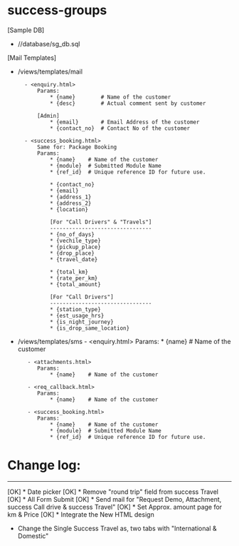 # success-groups

[Sample DB]
* /<assets-folder>/database/sg_db.sql

[Mail Templates]
* /views/templates/mail
        
        - <enquiry.html>
            Params: 
                * {name}        # Name of the customer
                * {desc}        # Actual comment sent by customer   

            [Admin]
                * {email}       # Email Address of the customer
                * {contact_no}  # Contact No of the customer

        - <success_booking.html>
            Same for: Package Booking 
            Params: 
                * {name}    # Name of the customer
                * {module}  # Submitted Module Name
                * {ref_id}  # Unique reference ID for future use.
                
                * {contact_no}
                * {email}
                * {address_1}
                * {address_2}
                * {location}
                
                [For "Call Drivers" & "Travels"]
                --------------------------------
                * {no_of_days}
                * {vechile_type}
                * {pickup_place}
                * {drop_place}
                * {travel_date}

                * {total_km}
                * {rate_per_km}
                * {total_amount}

                [For "Call Drivers"]
                --------------------------------
                * {station_type}
                * {est_usage_hrs}
                * {is_night_journey}
                * {is_drop_same_location}
         

* /views/templates/sms
        - <enquiry.html>
            Params: 
                * {name}    # Name of the customer
                    
         - <attachments.html>
            Params: 
                * {name}    # Name of the customer

         - <req_callback.html>
            Params: 
                * {name}    # Name of the customer

         - <success_booking.html>
            Params: 
                * {name}    # Name of the customer
                * {module}  # Submitted Module Name
                * {ref_id}  # Unique reference ID for future use.
    
                



# Change log:
------------
[OK] * Date picker
[OK] * Remove "round trip" field from success Travel
[OK] * All Form Submit
[OK] * Send mail for "Request Demo, Attachment, success Call drive & success Travel"
[OK] * Set Approx. amount page for km & Price
[OK] * Integrate the New HTML design

* Change the Single Success Travel as, two tabs with "International & Domestic" 
